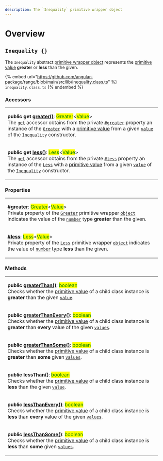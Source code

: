 ```yaml
---
description: The `Inequality` primitive wrapper object
---
```


# Overview

## `Inequality {}`

The `Inequality` abstract [primitive wrapper object](https://developer.mozilla.org/en-US/docs/Glossary/Primitive#primitive\_wrapper\_objects\_in\_javascript) represents the [primitive value](../less/methods/valueof.md) **greater** or **less** than the given.

{% embed url="https://github.com/angular-package/range/blob/main/src/lib/inequality.class.ts" %}
`inequality.class.ts`
{% endembed %}

### Accessors

|                                                                                                                                                                                                                                                                                                                                                                                                                                                                                                                                                                                                                                                                                                                                                     |
| --------------------------------------------------------------------------------------------------------------------------------------------------------------------------------------------------------------------------------------------------------------------------------------------------------------------------------------------------------------------------------------------------------------------------------------------------------------------------------------------------------------------------------------------------------------------------------------------------------------------------------------------------------------------------------------------------------------------------------------------------- |
| <p><strong>public get</strong> <a href="accessors/get-greater.md#inequality.prototype.greater"><strong>greater()</strong></a>: <mark style="color:green;">Greater</mark>&#x3C;<mark style="color:green;">Value</mark>><br>The <a href="https://developer.mozilla.org/en-US/docs/Web/JavaScript/Reference/Functions/get"><code>get</code></a> accessor obtains from the private <a href="properties/greater.md"><code>#greater</code></a> property an instance of the <a href="broken-reference"><code>Greater</code></a> with a <a href="../greater/methods/valueof.md">primitive value</a> from a given <a href="constructor.md#value-value"><code>value</code></a> of the <a href="broken-reference"><code>Inequality</code></a> constructor.</p> |
| <p><strong>public get</strong> <a href="accessors/get-less.md#inequality.prototype.less"><strong>less()</strong></a>: <mark style="color:green;">Less</mark>&#x3C;<mark style="color:green;">Value</mark>><br>The <a href="https://developer.mozilla.org/en-US/docs/Web/JavaScript/Reference/Functions/get"><code>get</code></a> accessor obtains from the private <a href="properties/less.md"><code>#less</code></a> property an instance of the <a href="broken-reference"><code>Less</code></a> with a <a href="../less/methods/valueof.md">primitive value</a> from a given <a href="constructor.md#value-value"><code>value</code></a> of the <a href="broken-reference"><code>Inequality</code></a> constructor.</p>                         |

### Properties

|                                                                                                                                                                                                                                                                                                                                                                                                                                                                                                                                                                                                              |
| ------------------------------------------------------------------------------------------------------------------------------------------------------------------------------------------------------------------------------------------------------------------------------------------------------------------------------------------------------------------------------------------------------------------------------------------------------------------------------------------------------------------------------------------------------------------------------------------------------------ |
| <p><strong></strong><a href="properties/greater.md"><strong>#greater</strong></a>: <mark style="color:green;">Greater</mark>&#x3C;<mark style="color:green;">Value</mark>><br>Private property of the <a href="broken-reference"><code>Greater</code></a> primitive wrapper <a href="https://developer.mozilla.org/en-US/docs/Web/JavaScript/Reference/Global_Objects/Object"><code>object</code></a> indicates the value of the <a href="https://developer.mozilla.org/en-US/docs/Web/JavaScript/Reference/Global_Objects/Number"><code>number</code></a> type <strong>greater</strong> than the given.</p> |
| <p><strong></strong><a href="properties/less.md"><strong>#less</strong></a>: <mark style="color:green;">Less</mark>&#x3C;<mark style="color:green;">Value</mark>><br>Private property of the <a href="broken-reference"><code>Less</code></a> primitive wrapper <a href="https://developer.mozilla.org/en-US/docs/Web/JavaScript/Reference/Global_Objects/Object"><code>object</code></a> indicates the value of <a href="https://developer.mozilla.org/en-US/docs/Web/JavaScript/Reference/Global_Objects/Number"><code>number</code></a> type <strong>less</strong> than the given.</p>                    |

### Methods

|                                                                                                                                                                                                                                                                                                                                                                                                                                                                                                                            |
| -------------------------------------------------------------------------------------------------------------------------------------------------------------------------------------------------------------------------------------------------------------------------------------------------------------------------------------------------------------------------------------------------------------------------------------------------------------------------------------------------------------------------- |
| <p><strong>public</strong> <a href="methods/greaterthan.md"><strong>greaterThan()</strong></a>: <mark style="color:green;">boolean</mark><br>Checks whether the <a href="https://developer.mozilla.org/en-US/docs/Glossary/Primitive#primitive_wrapper_objects_in_javascript">primitive value</a> of a child class instance is <strong>greater</strong> than the given <a href="methods/greaterthan.md#value-number"><code>value</code></a>.</p>                                                                           |
| <p><strong>public</strong> <a href="methods/greaterthanevery.md"><strong>greaterThanEvery()</strong></a>: <mark style="color:green;">boolean</mark><br>Checks whether the <a href="https://developer.mozilla.org/en-US/docs/Glossary/Primitive#primitive_wrapper_objects_in_javascript">primitive value</a> of a child class instance is <strong>greater</strong> than <strong>every</strong> value of the given <a href="methods/greaterthanevery.md#...values-number"><code>values</code></a>.</p>                       |
| <p><strong>public</strong> <a href="methods/greaterthansome.md"><strong>greaterThanSome()</strong></a>: <mark style="color:green;">boolean</mark><br><strong></strong>Checks whether the <a href="https://developer.mozilla.org/en-US/docs/Glossary/Primitive#primitive_wrapper_objects_in_javascript">primitive value</a> of a child class instance is <strong>greater</strong> than <strong>some</strong> given <a href="methods/greaterthansome.md#...values-number"><code>values</code></a>.</p>                       |
| <p><strong>public</strong> <a href="methods/lessthan.md"><strong>lessThan()</strong></a>: <mark style="color:green;">boolean</mark><br><mark style="color:green;"></mark>Checks whether the <a href="https://developer.mozilla.org/en-US/docs/Glossary/Primitive#primitive_wrapper_objects_in_javascript">primitive value</a> of a child class instance is <strong>less</strong> than the given <a href="methods/lessthan.md#value-number"><code>value</code></a>.</p>                                                     |
| <p><strong>public</strong> <a href="methods/lessthanevery.md"><strong>lessThanEvery()</strong></a>: <mark style="color:green;">boolean</mark><br><mark style="color:green;"></mark>Checks whether the <a href="https://developer.mozilla.org/en-US/docs/Glossary/Primitive#primitive_wrapper_objects_in_javascript">primitive value</a> of a child class instance is <strong>less</strong> than <strong>every</strong> value of the given <a href="methods/lessthanevery.md#...values-number"><code>values</code></a>.</p> |
| <p><strong>public</strong> <a href="methods/lessthansome.md"><strong>lessThanSome()</strong></a>: <mark style="color:green;">boolean</mark><br><mark style="color:green;"></mark>Checks whether the <a href="https://developer.mozilla.org/en-US/docs/Glossary/Primitive#primitive_wrapper_objects_in_javascript">primitive value</a> of a child class instance is <strong>less</strong> than <strong>some</strong> given <a href="methods/lessthansome.md#...values-number"><code>values</code></a>.</p>                  |
